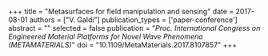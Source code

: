+++
title = "Metasurfaces for field manipulation and sensing"
date = 2017-08-01
authors = ["V. Galdi"]
publication_types = ['paper-conference']
abstract = ""
selected = false
publication = "*Proc. International Congress on Engineered Material Platforms for Novel Wave Phenomena (METAMATERIALS)*"
doi = "10.1109/MetaMaterials.2017.8107857"
+++

